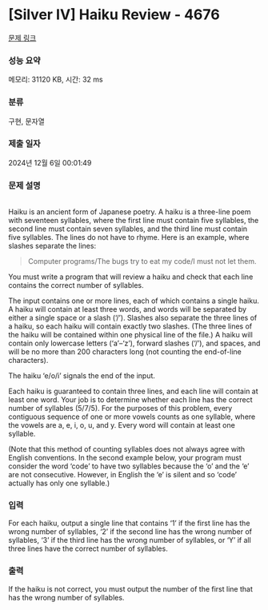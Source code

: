 # [Silver IV] Haiku Review - 4676 

[문제 링크](https://www.acmicpc.net/problem/4676) 

### 성능 요약

메모리: 31120 KB, 시간: 32 ms

### 분류

구현, 문자열

### 제출 일자

2024년 12월 6일 00:01:49

### 문제 설명

<p><br>
Haiku is an ancient form of Japanese poetry. A haiku is a three-line poem with seventeen syllables, where the first line must contain five syllables, the second line must contain seven syllables, and the third line must contain five syllables. The lines do not have to rhyme. Here is an example, where slashes separate the lines:</p>

<blockquote>
<p>Computer programs/The bugs try to eat my code/I must not let them.</p>
</blockquote>

<p>You must write a program that will review a haiku and check that each line contains the correct number of syllables.</p>

<p>The input contains one or more lines, each of which contains a single haiku. A haiku will contain at least three words, and words will be separated by either a single space or a slash (‘/’). Slashes also separate the three lines of a haiku, so each haiku will contain exactly two slashes. (The three lines of the haiku will be contained within one physical line of the file.) A haiku will contain only lowercase letters (‘a’–‘z’), forward slashes (‘/’), and spaces, and will be no more than 200 characters long (not counting the end-of-line characters).</p>

<p>The haiku ‘e/o/i’ signals the end of the input.</p>

<p>Each haiku is guaranteed to contain three lines, and each line will contain at least one word. Your job is to determine whether each line has the correct number of syllables (5/7/5). For the purposes of this problem, every contiguous sequence of one or more vowels counts as one syllable, where the vowels are a, e, i, o, u, and y. Every word will contain at least one syllable.</p>

<p>(Note that this method of counting syllables does not always agree with English conventions. In the second example below, your program must consider the word ‘code’ to have two syllables because the ‘o’ and the ‘e’ are not consecutive. However, in English the ‘e’ is silent and so ‘code’ actually has only one syllable.)</p>

### 입력 

 <p>For each haiku, output a single line that contains ‘1’ if the first line has the wrong number of syllables, ‘2’ if the second line has the wrong number of syllables, ‘3’ if the third line has the wrong number of syllables, or ‘Y’ if all three lines have the correct number of syllables.</p>

### 출력 

 <p>If the haiku is not correct, you must output the number of the first line that has the wrong number of syllables.</p>

